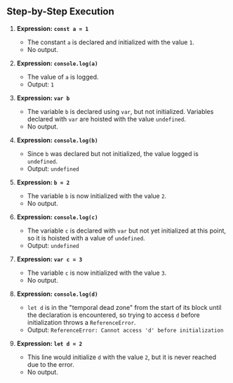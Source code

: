## Step-by-Step Execution

1. **Expression: `const a = 1`**
   - The constant `a` is declared and initialized with the value `1`.
   - No output.

2. **Expression: `console.log(a)`**
   - The value of `a` is logged.
   - Output: `1`

3. **Expression: `var b`**
   - The variable `b` is declared using `var`, but not initialized. Variables declared with `var` are hoisted with the value `undefined`.
   - No output.

4. **Expression: `console.log(b)`**
   - Since `b` was declared but not initialized, the value logged is `undefined`.
   - Output: `undefined`

5. **Expression: `b = 2`**
   - The variable `b` is now initialized with the value `2`.
   - No output.

6. **Expression: `console.log(c)`**
   - The variable `c` is declared with `var` but not yet initialized at this point, so it is hoisted with a value of `undefined`.
   - Output: `undefined`

7. **Expression: `var c = 3`**
   - The variable `c` is now initialized with the value `3`.
   - No output.

8. **Expression: `console.log(d)`**
   - `let d` is in the "temporal dead zone" from the start of its block until the declaration is encountered, so trying to access `d` before initialization throws a `ReferenceError`.
   - Output: `ReferenceError: Cannot access 'd' before initialization`

9. **Expression: `let d = 2`**
   - This line would initialize `d` with the value `2`, but it is never reached due to the error.
   - No output.
